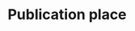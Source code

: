 ---
title: 'Publication place'
field: 'is.item.publicationPlace'
slug: 'global-publication-place'
description: 'City, country'
required: False
module: 'Form'
cluster: 'Global'
policy: 'Free value. Single value only.'
---